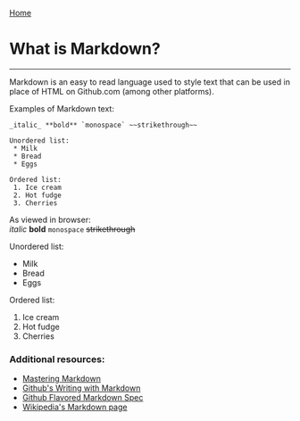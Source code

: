 [Home](README.md)
# What is Markdown?
---

Markdown is an easy to read language used to style text that can be used in place of HTML on Github.com (among other platforms).  

Examples of Markdown text:

```
_italic_ **bold** `monospace` ~~strikethrough~~

Unordered list:
 * Milk
 * Bread
 * Eggs
 
Ordered list:
 1. Ice cream
 2. Hot fudge
 3. Cherries
 ```
 
As viewed in browser:  
_italic_ **bold** `monospace` ~~strikethrough~~

Unordered list:
 * Milk
 * Bread
 * Eggs
 
Ordered list:
 1. Ice cream
 2. Hot fudge
 3. Cherries
 
### Additional resources:
 * [Mastering Markdown](https://guides.github.com/features/mastering-markdown/)
 * [Github's Writing with Markdown](https://docs.github.com/en/github/writing-on-github/basic-writing-and-formatting-syntax)
 * [Github Flavored Markdown Spec](https://github.github.com/gfm/)
 * [Wikipedia's Markdown page](https://en.wikipedia.org/wiki/Markdown#Example)
  
